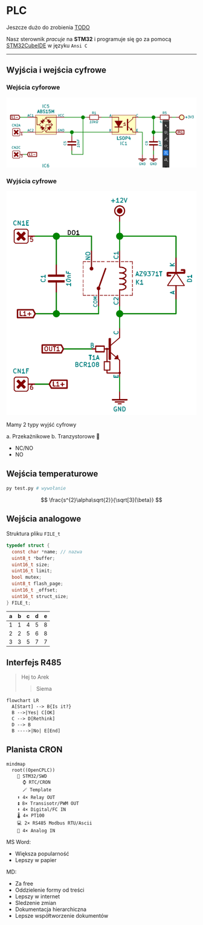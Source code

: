 # PLC

Jeszcze dużo do zrobienia [TODO](./todo.md)

Nasz sterownik _pracuje_ na **STM32** i programuje się go za pomocą [STM32CubeIDE](https://www.st.com/en/development-tools/stm32cubeide.html) w języku `Ansi C`

---

## Wyjścia i wejścia cyfrowe

### Wejścia cyforowe

![in](./image/in.png)

### Wyjścia cyfrowe

![in](./image/out.png)

Mamy 2 typy wyjść cyfrowy

a. Przekażnikowe
b. Tranzystorowe 🏀

- NC/NO
- NO

## Wejścia temperaturowe

```bash
py test.py # wywołanie
```

$$
\frac{s^{2}\alpha\sqrt{2}}{\sqrt[3]{\beta}}
$$

## Wejścia analogowe

Struktura pliku `FILE_t`

```c
typedef struct {
  const char *name; // nazwa
  uint8_t *buffer;
  uint16_t size;
  uint16_t limit;
  bool mutex;
  uint8_t flash_page;
  uint16_t _offset;
  uint16_t struct_size;
} FILE_t;
```

| a   | b   | c   | d   | e   |
| --- | --- | --- | --- | --- |
| 1   | 1   | 4   | 5   | 8   |
| 2   | 2   | 5   | 6   | 8   |
| 3   | 3   | 5   | 7   | 7   |

## Interfejs R485

> Hej to Arek
>
> > Siema

```mermaid
flowchart LR
  A[Start] --> B{Is it?}
  B -->|Yes| C[OK]
  C --> D[Rethink]
  D --> B
  B ---->|No| E[End]
```

## Planista CRON

```mermaid
mindmap
  root((OpenCPLC))
    🚀 STM32/SWD
      ⌚️ RTC/CRON
      🪄 Template
    ⬆️ 4× Relay OUT
    ⏫ 8× Transisotr/PWM OUT
    ⬇️ 4× Digital/FC IN
    🌡️ 4× PT100
    💻 2× RS485 Modbus RTU/Ascii
    📼 4× Analog IN
```

MS Word:

- Większa popularność
- Lepszy w papier

MD:

- Za free
- Oddzielenie formy od treści
- Lepszy w internet
- Sledzenie zmian
- Dokumentacja hierarchiczna
- Lepsze współtworzenie dokumentów
